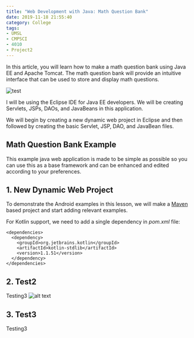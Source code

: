 ```yaml
---
title: "Web Development with Java: Math Question Bank"
date: 2019-11-18 21:55:40
category: College
tags:
- UMSL
- CMPSCI
- 4010
- Project2
---
```


In this article, you will learn how to make a math question bank using Java EE and Apache Tomcat. The math question bank will provide an intuitive interface that can be used to store and display math questions.

![test](https://i.kym-cdn.com/photos/images/newsfeed/000/430/237/ec4.jpg)

I will be using the Eclipse IDE for Java EE developers. We will be creating Servlets, JSPs, DAOs, and JavaBeans in this application.

We will begin by creating a new dynamic web project in Eclipse and then followed by creating the basic Servlet, JSP, DAO, and JavaBean files.

## Math Question Bank Example

This example java web application is made to be simple as possible so you can use this as a base framework and can be enhanced and edited according to your preferences.

## 1. New Dynamic Web Project
To demonstrate the Android examples in this lesson, we will make a [Maven](https://www.google.com) based project and start adding relevant examples.

For Kotlin support, we need to add a single dependency in *pom.xml* file:

```
<dependencies>
  <dependency>
    <groupId>org.jetbrains.kotlin</groupId>
    <artifactId>kotlin-stdlib</artifactId>
    <version>1.1.51</version>
  </dependency>
</dependencies>
```

## 2. Test2
Testing3
![alt text](https://i.kym-cdn.com/photos/images/original/000/873/448/f84.jpg)

## 3. Test3
Testing3
